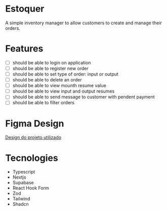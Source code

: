 # Estoquer

A simple inventory manager to allow customers to create and manage
their orders.

# Features

- [ ] should be able to login on application
- [ ] should be able to register new order
- [ ] should be able to set type of order: input or output
- [ ] should be able to delete an order
- [ ] should be able to view mounth resume value
- [ ] should be able to view input and output resumes
- [ ] should be able to send message to customer with pendent payment
- [ ] should be able to filter orders

# Figma Design
[Design do projeto utilizado](https://www.figma.com/file/wcIBO7XsuZrmNZlZuoyFao/EstoqueGo?type=design&node-id=0%3A1&mode=design&t=HxwhI67eSKKh0ANF-1)

# Tecnologies

- Typescript
- Nextjs
- Supabase
- React Hook Form
- Zod
- Tailwind
- Shadcn

